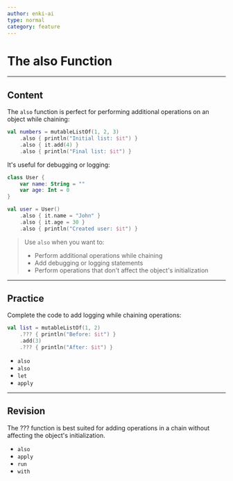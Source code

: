 ```yaml
---
author: enki-ai
type: normal
category: feature
---
```


# The also Function

---
## Content

The `also` function is perfect for performing additional operations on an object while chaining:

```kotlin
val numbers = mutableListOf(1, 2, 3)
    .also { println("Initial list: $it") }
    .also { it.add(4) }
    .also { println("Final list: $it") }
```

It's useful for debugging or logging:

```kotlin
class User {
    var name: String = ""
    var age: Int = 0
}

val user = User()
    .also { it.name = "John" }
    .also { it.age = 30 }
    .also { println("Created user: $it") }
```

> Use `also` when you want to:
> - Perform additional operations while chaining
> - Add debugging or logging statements
> - Perform operations that don't affect the object's initialization
---

## Practice

Complete the code to add logging while chaining operations:

```kotlin
val list = mutableListOf(1, 2)
    .??? { println("Before: $it") }
    .add(3)
    .??? { println("After: $it") }
```

- `also`
- `also`
- `let`
- `apply`

---

## Revision

The ??? function is best suited for adding operations in a chain without
affecting the object's initialization.

- `also`
- `apply`
- `run`
- `with`
